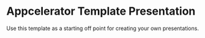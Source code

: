 # Appcelerator Template Presentation

Use this template as a starting off point for creating your own presentations.